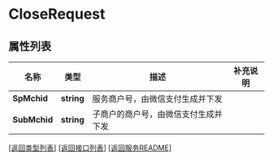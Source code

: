 # CloseRequest

## 属性列表

名称 | 类型 | 描述 | 补充说明
------------ | ------------- | ------------- | -------------
**SpMchid** | **string** | 服务商户号，由微信支付生成并下发  | 
**SubMchid** | **string** | 子商户的商户号，由微信支付生成并下发  | 

[\[返回类型列表\]](README.md#类型列表)
[\[返回接口列表\]](README.md#接口列表)
[\[返回服务README\]](README.md)


